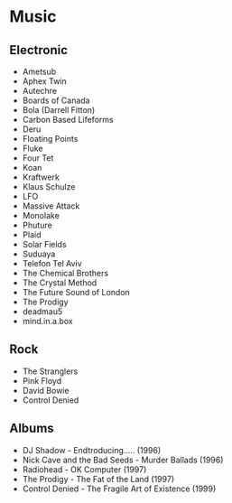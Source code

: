 # Music

## Electronic
- Ametsub
- Aphex Twin
- Autechre
- Boards of Canada
- Bola (Darrell Fitton)
- Carbon Based Lifeforms
- Deru
- Floating Points
- Fluke
- Four Tet
- Koan
- Kraftwerk
- Klaus Schulze
- LFO
- Massive Attack
- Monolake
- Phuture
- Plaid
- Solar Fields
- Suduaya
- Telefon Tel Aviv
- The Chemical Brothers
- The Crystal Method
- The Future Sound of London
- The Prodigy
- deadmau5
- mind.in.a.box

## Rock
- The Stranglers
- Pink Floyd
- David Bowie
- Control Denied

## Albums
- DJ Shadow - Endtroducing..... (1996)
- Nick Cave and the Bad Seeds - Murder Ballads (1996)
- Radiohead - OK Computer (1997)
- The Prodigy - The Fat of the Land (1997)
- Control Denied - The Fragile Art of Existence (1999)
